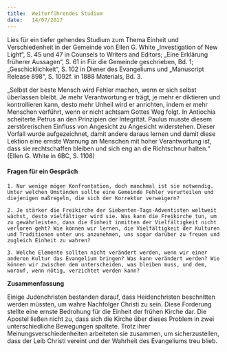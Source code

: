 ```yaml
---
title:  Weiterführendes Studium
date:   14/07/2017
---
```


Lies für ein tiefer gehendes Studium zum Thema Einheit und Verschiedenheit in der Gemeinde von Ellen G. White „Investigation of New Light“, S. 45 und 47 in Counsels to Writers and Editors; „Eine Erklärung früherer Aussagen“, S. 61 in Für die Gemeinde geschrieben, Bd. 1; „Geschicklichkeit“, S. 102 in Diener des Evangeliums und „Manuscript Release 898“, S. 1092f. in 1888 Materials, Bd. 3.

„Selbst der beste Mensch wird Fehler machen, wenn er sich selbst überlassen bleibt. Je mehr Verantwortung er trägt, je mehr er diktieren und kontrollieren kann, desto mehr Unheil wird er anrichten, indem er mehr Menschen verführt, wenn er nicht achtsam Gottes Weg folgt. In Antiochia scheiterte Petrus an den Prinzipien der Integrität. Paulus musste diesem zerstörerischen Einfluss von Angesicht zu Angesicht widerstehen. Dieser Vorfall wurde aufgezeichnet, damit andere daraus lernen und damit diese Lektion eine ernste Warnung an Menschen mit hoher Verantwortung ist, dass sie rechtschaffen bleiben und sich eng an die Richtschnur halten.“ (Ellen G. White in 6BC, S. 1108)

#### Fragen für ein Gespräch

`1. Nur wenige mögen Konfrontation, doch manchmal ist sie notwendig. Unter welchen Umständen sollte eine Gemeinde Fehler verurteilen und diejenigen maßregeln, die sich der Korrektur verweigern?`

`2. Je stärker die Freikirche der Siebenten-Tags-Adventisten weltweit wächst, desto vielfältiger wird sie. Was kann die Freikirche tun, um zu gewährleisten, dass die Einheit inmitten der Vielfältigkeit nicht verloren geht? Wie können wir lernen, die Vielfältigkeit der Kulturen und Traditionen unter uns anzunehmen, uns sogar darüber zu freuen und zugleich Einheit zu wahren?`

`3. Welche Elemente sollten nicht verändert werden, wenn wir einer anderen Kultur das Evangelium bringen? Was kann verändert werden? Wie können wir zwischen dem unterscheiden, was bleiben muss, und dem, worauf, wenn nötig, verzichtet werden kann?`

**Zusammenfassung**

Einige Judenchristen bestanden darauf, dass Heidenchristen beschnitten werden müssten, um wahre Nachfolger Christi zu sein. Diese Forderung stellte eine ernste Bedrohung für die Einheit der frühen Kirche dar. Die Apostel ließen nicht zu, dass sich die Kirche über dieses Problem in zwei unterschiedliche Bewegungen spaltete. Trotz ihrer Meinungsverschiedenheiten arbeiteten sie zusammen, um sicherzustellen, dass der Leib Christi vereint und der Wahrheit des Evangeliums treu blieb.